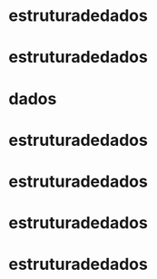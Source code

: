# estruturadedados
# estruturadedados
# dados
# estruturadedados
# estruturadedados
# estruturadedados
# estruturadedados
